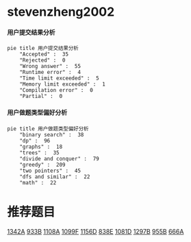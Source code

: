 # stevenzheng2002

<!-- tabs:start -->



#### **用户提交结果分析**

```mermaid
pie title 用户提交结果分析
    "Accepted" :  35
    "Rejected" :  0
    "Wrong answer" :  55
    "Runtime error" :  4
    "Time limit exceeded" :  5
    "Memory limit exceeded" :  1
    "Compilation error" :  0
    "Partial" :  0
```

#### **用户做题类型偏好分析**

```mermaid
pie title 用户做题类型偏好分析
    "binary search" :  38
    "dp" :  96
    "graphs" :  18
    "trees" :  35
    "divide and conquer" :  79
    "greedy" :  209
    "two pointers" :  45
    "dfs and similar" :  22
    "math" :  22
```



<!-- tabs:end -->
# 推荐题目
[1342A](https://codeforces.com/contest/1342/problem/A)
[933B](https://codeforces.com/contest/933/problem/B)
[1108A](https://codeforces.com/contest/1108/problem/A)
[1099F](https://codeforces.com/contest/1099/problem/F)
[1156D](https://codeforces.com/contest/1156/problem/D)
[838E](https://codeforces.com/contest/838/problem/E)
[1081D](https://codeforces.com/contest/1081/problem/D)
[1297B](https://codeforces.com/contest/1297/problem/B)
[955B](https://codeforces.com/contest/955/problem/B)
[666A](https://codeforces.com/contest/666/problem/A)
